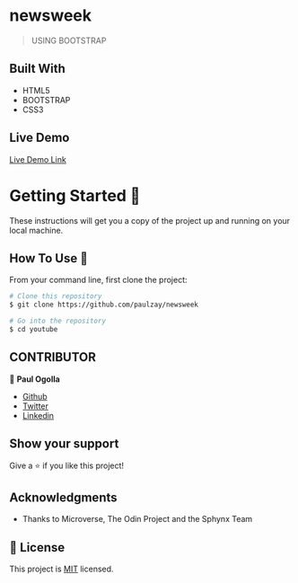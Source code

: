 # newsweek

>USING BOOTSTRAP


## Built With

- HTML5
- BOOTSTRAP
- CSS3

## Live Demo

[Live Demo Link](https://paulzay.github.io/newsweek/)


# Getting Started 🚀

These instructions will get you a copy of the project up and running on your local machine.

## How To Use 🔧

From your command line, first clone the project:

```bash
# Clone this repository
$ git clone https://github.com/paulzay/newsweek

# Go into the repository
$ cd youtube

```

## CONTRIBUTOR

👤 **Paul Ogolla**

- [Github](https://github.com/paulzay)
- [Twitter](https://twitter.com/_paulzay_)
- [Linkedin](https://linkedin.com/in/paulogolla)


## Show your support

Give a ⭐️ if you like this project!

## Acknowledgments
- Thanks to Microverse, The Odin Project and the Sphynx Team

## 📝 License

This project is [MIT](lic.url) licensed.
